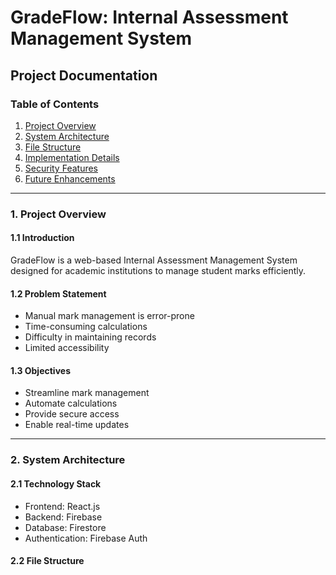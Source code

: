 # GradeFlow: Internal Assessment Management System
## Project Documentation

### Table of Contents
1. [Project Overview](#1-project-overview)
2. [System Architecture](#2-system-architecture)
3. [File Structure](#3-file-structure)
4. [Implementation Details](#4-implementation-details)
5. [Security Features](#5-security-features)
6. [Future Enhancements](#6-future-enhancements)

---

### 1. Project Overview

#### 1.1 Introduction
GradeFlow is a web-based Internal Assessment Management System designed for academic institutions to manage student marks efficiently.

#### 1.2 Problem Statement
- Manual mark management is error-prone
- Time-consuming calculations
- Difficulty in maintaining records
- Limited accessibility

#### 1.3 Objectives
- Streamline mark management
- Automate calculations
- Provide secure access
- Enable real-time updates

---

### 2. System Architecture

#### 2.1 Technology Stack
- Frontend: React.js
- Backend: Firebase
- Database: Firestore
- Authentication: Firebase Auth

#### 2.2 File Structure 